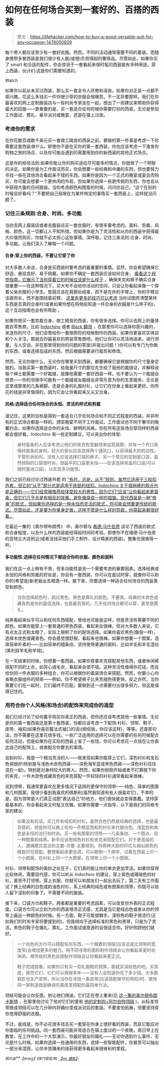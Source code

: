 # 如何在任何场合买到一套好的、百搭的西装

> 原文：<https://lifehacker.com/how-to-buy-a-good-versatile-suit-for-any-occasion-1476050929>

每个男人都应该至少有一套好衣服。然而，不同的活动通常需要不同的着装，而随身携带多套西装是我们很少有人能(或想)负担得起的奢侈品。尽管如此，如果你买了 smart 和合适的配件，你会惊讶于一套看起来很时髦的西装能有多种用途。穿上西装，伙计们:这是你们需要知道的。

Watch

如果你以前从未买过西装，那么买一套会令人厌倦和沮丧。如果你对正装一点都不感兴趣，花这么多钱买一件你很少穿的衣服会很痛苦。不一定非要那样。我们在你最喜欢的网上定制服装店与一些时尚专家坐在一起，想出了一些建议来帮助你获得最大的回报——更重要的是，买一套适合任何时候你需要打扮的西装，无论是参加工作面试、葬礼、豪华派对或晚宴，还是在镇上过夜。

### 考虑你的需求

在你花数百或数千美元买一套做工精良的西装之前，要做的第一件事是考虑一下你需要这套西装*做什么*。即使你不是在买你的第一套西装，你也应该考虑一下激发你购物之旅的场合，以及你可能会遇到的需要用到你的新西装的其他正式场合。

这是你的经验法则:如果你能让你的购买适应尽可能多的情况，你就做了一个明智的决定。如果你是为工作面试而买，你会想要一些经典和中庸的东西，但也要努力寻找一些在其他场合看起来不错的东西。如果你是因为一个正式的晚宴或宴会而购买，你可能会想要一个更休闲的外观，但如果你选择一些更传统的东西，你也会从中获得大量的日间服装。当你考虑颜色和图案的时候，问问你自己，“这个在别的时候会好看吗？”不要把自己局限在为某件特定的事情买一套西装上，这样就没问题了。

### 记住三条规则:合身、时尚、多功能

当你去网上服装店或者去服装店买一套衣服时，有很多要考虑的。面料、剪裁、风格、颜色，这一切都让人不知所措，但如果你是为了灵活性和从你的西装中获得最大价值而购买，你就不必太担心这些事情。深呼吸，记住三条法则:合身、时尚、多功能。让我们深入了解每一个问题。

#### 合身:穿上你的西装，不要让它穿了你

对大多数人来说，合身是买西装时要考虑的最重要的事情。显然，你会希望确保它舒适、悬挂良好、易于佩戴。如果你不确定一套西装应该如何合身， [看看这个视觉指南，它展示了当你穿着它的时候应该是什么样子](https://lifehacker.com/this-visual-guide-outlines-how-mens-suits-should-fit-1444682567) 。确保夹克和裤子确实合身很重要——在这种情况下，买大号不会给你活动的空间，只会让你看起来像一个穿着父亲衣服的小学生。垫肩应该在肩膀处结束，而不是在你的手臂上，你的手臂应该直而长，而不是围绕着前臂。 [这里有更多的技巧可以考虑](http://lifehacker.com/find-out-if-your-suit-fits-with-seven-simple-tricks-5942939) 当你试图弄清楚某样东西是否真的合身时(或者如果你想在购物前知道一件合身的衣服是什么样子的)，这个互动指南也会有所帮助 。

如果你想买一套剪裁合身、做工精良的西装，你有很多选择。你可以去网上的量体裁衣零售商，比如 [Indochino](http://indochino.com/) 或者 [Black 翻领](http://www.blacklapel.com/) ，在那里你可以选择你感兴趣的，发送你的尺寸，他们会寄给你一套按照你的规格制作的西装。如果你更喜欢实体店和个人关注，那就去你最喜欢的男装零售商吧。他们让你可以灵活地进来，进行测量，与人交谈，并在那里得到你的问题的答案(并提出问题！)你可以有专门为你做的东西，或者选择现成的东西，然后根据需要进行裁剪和修改。

然而，无论你做什么，无论你在哪里买到西装，都要确保它是根据你的尺寸量身定做的。当我买第一套西装时，给我量尺寸的那位先生给了我他的裁缝证，并解释说每个绅士都需要一个好裁缝，就像他需要一套好西装一样。也不要认为一个裁缝会很贵——你的邻居中可能有一个裁缝或女裁缝会非常乐意为你的生意服务，无论是这里或那里的几条裤脚，还是合身的礼服衬衫，让它们在你身上看起来更好。你所花的钱是非常值得的，因为它会让你看起来又尖又合身。

#### 风格:选择适合任何场合的永恒、灵活的样式和剪裁

请记住，这里的目标是得到一套适合几乎任何场合和不同正式程度的西装。并非所有的正式场合都是一样的。颁奖晚宴不同于工作面试，工作面试也不同于奢华的晚餐约会。如果你选择适合你的永恒、鲜明的风格，你在所有这些场合穿同样的西装都会很好看。Indochino 有一些定制建议，可以突出你的体型:

> 身材苗条的人应该考虑让他们的夹克有宽翻领来加宽肩膀，并有一个开口来保持苗条的身材。较大的家伙应该选择两个通风口，以获得最大的机动性。不管形状如何，没有人应该选择打褶的裤子。另一个常见的定制是口袋，虽然倾斜的口袋很时尚，但扁平的口袋更永恒——应该选择带盖的口袋(可以随时塞进口袋)，以实现多功能性。

我们之前已经讨论过西装外套 的 [“有时，总是，从不”规则，虽然它适用于三粒扣外套，但它的“从不”部分总是适用于底部的纽扣。Indochino 关于褶裥裤的观点也是正确的——它们经常被推荐给体型较大的男性，因为它们“应该”让你看起来更苗条，但它们几乎总是有相反的效果。避免像瘟疫一样的褶皱。现代西装是一种“修身”的款式，但如果你选择的是一种永恒而灵活的款式，你可能会想要更传统的款式。尽管如此，还是要为你量身定做，这样不管是什么样的剪裁，你穿起来都很好看。](https://lifehacker.com/maybe-a-silly-question-if-the-bottom-button-should-ne-509048810)

在最近一集的《奥尔顿布朗秀》 中，奥尔顿与 [希德·马什伯恩](http://www.sidmashburn.com/) 谈论了西装的款式和合身程度，以及什么样的西装能经得起时间的考验。即使你不在锡德·马什伯恩的亚特兰大店附近(或者没钱买他们手工制作、设计精美的西装)，整集也很值得一听。

#### 多功能性:选择在任何情况下都适合你的衣服、颜色和面料

我们在这一点上稍有不慎，但多功能性是另一个需要考虑的重要因素。选择经典或永恒的风格和剪裁的好处是，你会有一套西装，你可以在面试时穿，就像你可以和你的(希望是)新老板出去喝酒一样。接下来，你要选择一种适合任何场合的西装类型和颜色。

> 当你选择颜色时，跳过黑色。黑色是葬礼的颜色。不要黑。经典的木炭色或藏青色是你的最佳选择，也是最百搭的。几乎任何场合都可以穿，甚至是葬礼。

纯黑看起来似乎可以和任何东西搭配，曾经也可能是这样，但是灵活性需要不同的颜色。如果你能穿上一套普通的黑色西装，看起来会很棒，但对大多数人来说，它有点太正式和太暗了，实际上限制了你的配饰选择。如果你喜欢黑色(像我一样)，选择木炭色或藏青色。你会感觉很舒服，看起来也很棒。如果你想要一个图案，选择简单朴素的——比如简单的细条纹。坚持使用普通的面料，比如羊毛和羊毛混纺(美利奴羊毛和羊绒)。

在一天结束的时候，你想要一套西装，如果你穿着夹克搭配其他东西，或者休闲裤搭配不同的上衣，如背心或毛衣，看起来会很不错。这种灵活性值得你花钱，而且给你同一件衣服的多种组合，你可以根据你的着装场合来搭配。然而，你要小心你省略衣服组件的频率——例如，你不希望裤子比夹克褪色得更快，反之亦然，当你需要它们在一起时，它们最终不匹配。要做到这一点需要付出很多努力，但这是值得记住的。

### 用符合你个人风格(和场合)的配饰来完成你的造型

我们已经讨论了如何着手购买你真正的西装，但你还应该考虑其他一些事情。无论是你的第一套西装还是第十套西装，你都应该考虑一下配饰:衬衫、领带、鞋子、皮带、袖扣(如果你喜欢戴法式袖口的话)(相信我，你应该这样)，等等。还是那句话，你不需要在这里花很多钱。一些广泛适用的选择可以在你需要的任何时候配合任何活动，但是如果你在实际的西装上省了一些钱，你可以考虑花一点钱在让你表达自己的配饰上，或者配合你要去的事情。

谈到衬衫，我是一个相当灵活的人——我发现如果你能穿上它们，深色衬衫和宝石色调很好(特别是与浅色木炭色西装——深色海军蓝或黑色西装——深色衬衫往往混在一起)，特别是对身材较大的男人。然而，如果你刚刚开始或者不打算脱下你的夹克，一件木炭色或藏青色的夹克搭配一件较轻的衬衫通常看起来很棒。

说到领带，我通常更喜欢在更多情况下适用的更保守的领带——纯色、简单的图案和几何图案。我很少看到我喜欢的佩斯利(虽然我知道有些人很喜欢它)，不幸的是，因为领带是人们真正试图“表达自己”的地方，他们很快就会变得愚蠢。坚持穿最基本的，你会看起来又时髦又优雅。如果你需要一点指导，以下是我们的风格专家的建议:

> 如果没有的话，买几件有纽扣的衬衫，虽然白色仍然是经典的选择，也是最百搭的，但是你可以换上任何一件稍显饱和的衬衫来代替白色。浅蓝色和紫色是永恒的流行和时尚。买一些有图案的领带——几条条纹、一个圆点、另一种图案和纯黑。新手应该用纯色衬衫和夹克来搭配它们。对于更高级的人，遵循模式混合的主要-次要-主要规则。将两种大胆的印花与相似颜色的精致印花搭配。要想看起来更低调，可以颠倒一下顺序，试着在西装上印一个小图案，在衬衫上印一个大图案，在领带上印一个小图案。

衬衫、领带和配饰的美妙之处在于，它们真的能让你的单衣更加灵活。如果你穿得比较休闲，需要现代感，你可以听从 Indochino 的建议，穿上紫色或珊瑚色的衬衫，甚至不打领带。穿上衣服，你就可以和朋友们一起出去玩了。第二天有工作面试？换上经典的白色或奶油色衬衫，系上经典的纯色或有图案的领带，你就可以给人留下深刻的印象了。不需要不同的服装。

接下来，口袋方巾和鞋子。两者都是重要的考虑因素，可以改变你外表的正式程度。口袋方巾可以立刻为你的西装增添正式感，尤其是当它是纯白色或者从你的领带上画出一种颜色的时候。另一方面，鞋子可能很棘手。深棕色的鞋子很流行(正如我们的时尚专家将要提到的)，但我倾向于选择标准的黑色和黑带，只是为了灵活。黑色的鞋子在婚礼、葬礼、工作面试或夜游时会很适合你。好好照顾他们就好。

> 一个白色的方巾可以搭配任何东西，一个精致的领结(应该总是比领带的宽度窄)会增加更多的魅力。用不同寻常的面料制作领结会让你看起来更时尚休闲，用传统的黑色丝绸制作领结会让你看起来更正式。
> 
> 鞋子完成脱看。如果你只有买一双礼服鞋的预算，那就买深棕色的吧。买真皮，擦亮它们，它们可以用很多年——没有人会知道你花了多少钱。大多数鞋匠也生产皮带，所以当你在寻找一条皮带(应该搭配保守的带扣)时，使用同一家制造商是确保完美皮革搭配的最简单方法。

领结可能会让你反感。别让他们得逞。它们正在卷土重来(见 [这一集的奥尔顿布朗卡斯特](http://www.nerdist.com/2013/10/the-alton-browncast-16-hook-albert/) ，在那里他讨论了他对它们的爱和 [他的定制钩+阿尔伯特领结](http://www.hookandalbert.com/bow-ties-at-hook-CID312.aspx) )，从标准领带换成领结可以在几分钟内将婚纱变成派对后的套装。不要害怕拓展，但要坚持穿你觉得舒服的衣服。

不过，底线是，你不必花很多钱去买一套穿在你身上很好看的西装，而且它能应对你面临的任何挑战。同一套西装可能非常适合在镇上度过的一个夜晚，周日早上在教堂，在工作中的一个大型演示，你最好朋友的婚礼——无论你遇到什么事件，无论是什么时候。如果你选择一些通用的东西，选择一些智能配件，你甚至可以抽出一部分来混搭，让你辛苦赚来的钱获得更多看起来很锋利的里程。

*<small>照片由</small>**<small>【dvarg】</small>*<small>(快门锁定)和</small> [*<small>【jmr 摄影】</small>*](http://www.flickr.com/photos/jmrosenfeld/3567744814/)*<small>，</small>*